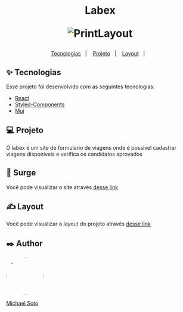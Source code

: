<h1 align="center">
Labex

![PrintLayout](https://user-images.githubusercontent.com/67668995/166127025-fddb1097-a06b-496f-8cfd-0e21cf6ff578.png)

</h1>

<p align="center">
<a href="#-tecnologias">Tecnologias</a>   |   
<a href="#-projeto">Projeto</a>   |   
<a href="#-layout">Layout</a>   |   



<br>



## ✨ Tecnologias

Esse projeto foi desenvolvido com as seguintes tecnologias:

- [React](https://pt-br.reactjs.org/)
- [Styled-Components](https://styled-components.com/)
- [Mui](https://mui.com/pt/)

## 💻 Projeto

O labex é um site de formulario de viagens onde é possivel cadastrar  viagens disponiveis e verifica os candidatos aprovados 

## 👀 Surge
Você pode visualizar o site  através [desse link](http://labex-michaelsoto.surge.sh/) 

## ✍ Layout

Você pode visualizar o layout do projeto através [desse link](https://www.figma.com/file/lgGaUEfsXufLaNsUDB8O7O/LabeX) 





## ✒️ Author
 <img src='https://github.com/nicksoto1.png' style="border-radius: 50%;"  width="100px;" /> 

 [Michael Soto](https://github.com/nicksoto1)             

